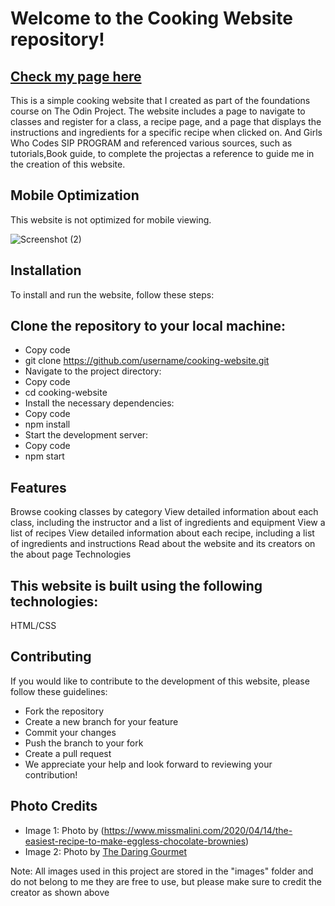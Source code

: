 # Welcome to the Cooking Website repository!

## [Check my page here](https://aditishelke.github.io/Cooking-Website/)
This is a simple cooking website that I created as part of the foundations course on The Odin Project. The website includes a page to navigate to classes and register for a class, a recipe page, and a page that displays the instructions and ingredients for a specific recipe when clicked on. And Girls Who Codes SIP PROGRAM and  referenced various sources, such as tutorials,Book guide, to complete the projectas a reference to guide me in the creation of this website.

## Mobile Optimization

This website is not optimized for mobile viewing.

![Screenshot (2)](https://user-images.githubusercontent.com/108284485/213641406-419dbe3f-491b-41e8-9898-b6abf13fb22c.png)


## Installation
To install and run the website, follow these steps:

## Clone the repository to your local machine:
- Copy code
- git clone https://github.com/username/cooking-website.git
- Navigate to the project directory:
- Copy code
- cd cooking-website
- Install the necessary dependencies:
- Copy code
- npm install
- Start the development server:
- Copy code
- npm start

## Features
Browse cooking classes by category
View detailed information about each class, including the instructor and a list of ingredients and equipment
View a list of recipes
View detailed information about each recipe, including a list of ingredients and instructions
Read about the website and its creators on the about page
Technologies

## This website is built using the following technologies:

HTML/CSS

## Contributing
If you would like to contribute to the development of this website, please follow these guidelines:

- Fork the repository
- Create a new branch for your feature
- Commit your changes
- Push the branch to your fork
- Create a pull request
- We appreciate your help and look forward to reviewing your contribution!

## Photo Credits

- Image 1: Photo by (https://www.missmalini.com/2020/04/14/the-easiest-recipe-to-make-eggless-chocolate-brownies)
- Image 2: Photo by [The Daring Gourmet](https://www.daringgourmet.com/homemade-teriyaki-sauce/)

Note: All images used in this project are stored in the "images" folder and do not belong to me they are free to use, but please make sure to credit the creator as shown above 



